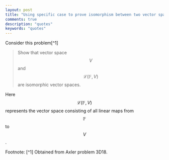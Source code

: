 ```yaml
---
layout: post
title: "Using specific case to prove isomorphism between two vector spaces"
comments: true
description: "quotes"
keywords: "quotes"
---
```


Consider this problem[^1]
> Show that vector space $$V$$ and $$\mathcal{L}(\mathbb{F},V)$$ are isomorphic vector spaces.

Here $$\mathcal{L}(\mathbb{F},V)$$ represents the vector space consisting of all linear maps from $$\mathbb F$$ to $$V$$. 




Footnote: [^1] Obtained from Axler problem 3D18.